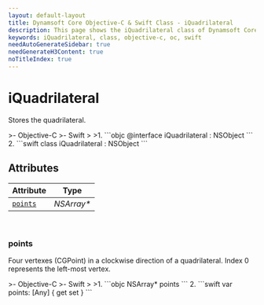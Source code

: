 ```yaml
---
layout: default-layout
title: Dynamsoft Core Objective-C & Swift Class - iQuadrilateral
description: This page shows the iQuadrilateral class of Dynamsoft Core for iOS SDK.
keywords: iQuadrilateral, class, objective-c, oc, swift
needAutoGenerateSidebar: true
needGenerateH3Content: true
noTitleIndex: true
---
```



# iQuadrilateral

Stores the quadrilateral.  

<div class="sample-code-prefix"></div>
>- Objective-C
>- Swift
>
>1. 
```objc
@interface iQuadrilateral : NSObject 
```
2. 
```swift
class iQuadrilateral : NSObject
```

## Attributes
  
| Attribute | Type |
|---------- | ---- |
| [`points`](#points) | *NSArray\** |

&nbsp;

### points

Four vertexes (CGPoint) in a clockwise direction of a quadrilateral. Index 0 represents the left-most vertex.

<div class="sample-code-prefix"></div>
>- Objective-C
>- Swift
>
>1. 
```objc
NSArray* points
```
2. 
```swift
var points: [Any] { get set }
```
